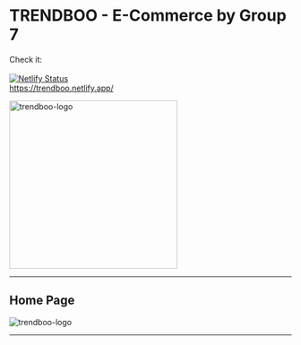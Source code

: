 # TRENDBOO - E-Commerce by Group 7

Check it:
<br />
<br />
[![Netlify Status](https://api.netlify.com/api/v1/badges/cd54cf11-92ae-4ac9-8dfe-1859f2ca0b61/deploy-status)](https://app.netlify.com/sites/trendboo/deploys)
<br />
https://trendboo.netlify.app/
<p align="center"></p>
<a href="https://trendboo.netlify.app/">
<img border="0" alt="trendboo-logo" src="https://user-images.githubusercontent.com/64848705/107708638-77903600-6ccc-11eb-8e69-b586f507c3c3.jpg" width="300" >
</a>
<hr>

## Home Page

<img border="0" alt="trendboo-logo" src="https://user-images.githubusercontent.com/64848705/107847330-452d2880-6df3-11eb-9ef2-a50bd8b1f8a1.png" >
<hr>
